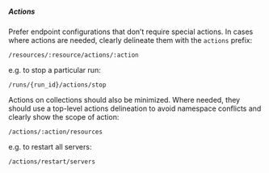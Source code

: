 ##### Actions

Prefer endpoint configurations that don’t require special actions. In cases
where actions are needed, clearly delineate them with the `actions` prefix:

```
/resources/:resource/actions/:action
```

e.g. to stop a particular run:

```
/runs/{run_id}/actions/stop
```

Actions on collections should also be minimized. Where needed, they should use
a top-level actions delineation to avoid namespace conflicts and clearly show
the scope of action:

```
/actions/:action/resources
```

e.g. to restart all servers:

```
/actions/restart/servers
```
